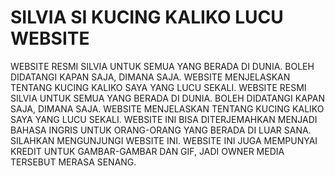 # SILVIA SI KUCING KALIKO LUCU WEBSITE
WEBSITE RESMI SILVIA UNTUK SEMUA YANG BERADA DI DUNIA. BOLEH DIDATANGI KAPAN SAJA, DIMANA SAJA. WEBSITE MENJELASKAN TENTANG KUCING KALIKO SAYA YANG LUCU SEKALI. WEBSITE RESMI SILVIA UNTUK SEMUA YANG BERADA DI DUNIA. BOLEH DIDATANGI KAPAN SAJA, DIMANA SAJA. WEBSITE MENJELASKAN TENTANG KUCING KALIKO SAYA YANG LUCU SEKALI. WEBSITE INI BISA DITERJEMAHKAN MENJADI BAHASA INGRIS UNTUK ORANG-ORANG YANG BERADA DI LUAR SANA. SILAHKAN MENGUNJUNGI WEBSITE INI. WEBSITE INI JUGA MEMPUNYAI KREDIT UNTUK GAMBAR-GAMBAR DAN GIF, JADI OWNER MEDIA TERSEBUT MERASA SENANG.
